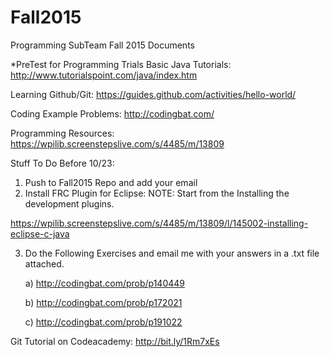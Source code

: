 # Fall2015
Programming SubTeam Fall 2015 Documents

*PreTest for Programming Trials
Basic Java Tutorials: http://www.tutorialspoint.com/java/index.htm

Learning Github/Git: https://guides.github.com/activities/hello-world/

Coding Example Problems: http://codingbat.com/

Programming Resources: https://wpilib.screenstepslive.com/s/4485/m/13809

Stuff To Do Before 10/23:

1) Push to Fall2015 Repo and add your email
2) Install FRC Plugin for Eclipse:
	NOTE: Start from the Installing the development plugins.
	
 https://wpilib.screenstepslive.com/s/4485/m/13809/l/145002-installing-eclipse-c-java
	
3) Do the Following Exercises and email me with your answers in a .txt file attached. 

	a) http://codingbat.com/prob/p140449

	b) http://codingbat.com/prob/p172021

	c) http://codingbat.com/prob/p191022
	
Git Tutorial on Codeacademy: http://bit.ly/1Rm7xEs

